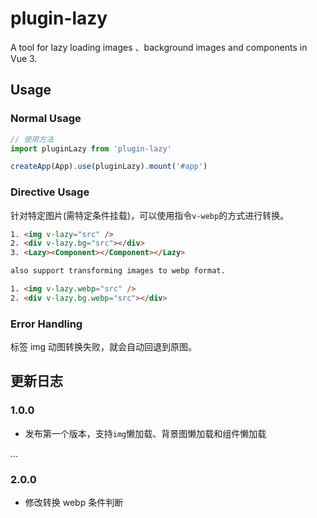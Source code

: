 # plugin-lazy

A tool for lazy loading images 、background images and components in Vue 3.

## Usage

### Normal Usage

```js
// 使用方法
import pluginLazy from 'plugin-lazy'

createApp(App).use(pluginLazy).mount('#app')
```

### Directive Usage

针对特定图片(需特定条件挂载)，可以使用指令`v-webp`的方式进行转换。

```html
1. <img v-lazy="src" />
2. <div v-lazy.bg="src"></div>
3. <Lazy><Component></Component></Lazy>

also support transforming images to webp format.

1. <img v-lazy.webp="src" />
2. <div v-lazy.bg.webp="src"></div>
```

### Error Handling

标签 img 动图转换失败，就会自动回退到原图。

## 更新日志

### 1.0.0

- 发布第一个版本，支持`img`懒加载、背景图懒加载和组件懒加载

...

### 2.0.0

- 修改转换 webp 条件判断